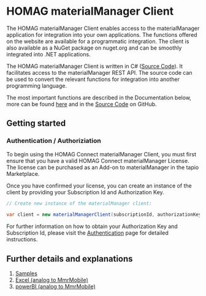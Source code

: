 # HOMAG materialManager Client

The HOMAG materialManager Client enables access to the materialManager application for integration into your own applications. The functions offered on the website are available for a programmatic integration.
The client is also available as a NuGet package on nuget.org and can be smoothly integrated into .NET applications.

The HOMAG materialManager Client is written in C# ([Source Code](./Client/MaterialManagerClient.cs)). It facilitates access to the materialManager REST API. The source code can be used to convert the relevant functions for integration into another programming language.

The most important functions are described in the Documentation below, more can be found [here](./Samples/Readme.md) and in the [Source Code](./Client/MaterialManagerClient.cs) on GitHub.

## Getting started

### Authentication / Authoriziation

To begin using the HOMAG Connect materialManager Client, you must first ensure that you have a valid HOMAG Connect materialManager License. The license can be purchased as an Add-on to materialManager in the tapio Marketplace.

Once you have confirmed your license, you can create an instance of the client by providing your Subscription Id and Authorization Key. 
```c#
// Create new instance of the materialManager client:
            
var client = new materialManagerClient(subscriptionId, authorizationKey);
``` 

For further information on how to obtain your Authorization Key and Subscription Id, please visit the [Authentication](../../Documentation/Authentication/Readme.md) page for detailed instructions.

## Further details and explanations

1. [Samples](Samples/Readme.md)
2. [Excel (analog to MmrMobile)](../MmrMobile/Documentation/Excel/README.md)
3. [powerBI (analog to MmrMobile)](../MmrMobile/Documentation/powerBi/README.md)

